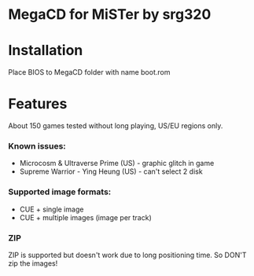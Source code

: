 # MegaCD for MiSTer by srg320

# Installation
Place BIOS to MegaCD folder with name boot.rom

# Features
About 150 games tested without long playing, US/EU regions only.

### Known issues:
- Microcosm & Ultraverse Prime (US) - graphic glitch in game
- Supreme Warrior - Ying Heung (US) - can't select 2 disk

### Supported image formats:
- CUE + single image
- CUE + multiple images (image per track)

### ZIP
ZIP is supported but doesn't work due to long positioning time.
So DON'T zip the images!
